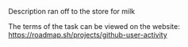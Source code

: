 Description ran off to the store for milk

The terms of the task can be viewed on the website:
https://roadmap.sh/projects/github-user-activity

